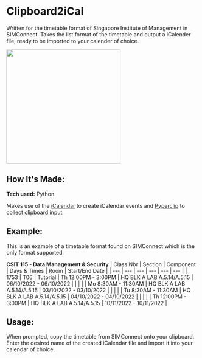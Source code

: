 # Clipboard2iCal
Written for the timetable format of Singapore Institute of Management in SIMConnect. Takes the list format of the timetable and
output a iCalender file, ready to be imported to your calender of choice.

<img src="https://onesim-prod.s3.ap-southeast-1.amazonaws.com/onesim/media/ge-sim-ge/simgelogo.png" width="300">

## How It's Made:

**Tech used:** Python

Makes use of the [iCalendar](https://pypi.org/project/icalendar/) to create iCalendar events and [Pyperclip](https://pypi.org/project/pyperclip/) to collect clipboard input.

## Example:
This is an example of a timetable format found on SIMConnect which is the only format supported.

**CSIT 115 - Data Management & Security**
| Class Nbr | Section | Component | Days & Times | Room | Start/End Date |
| --- | --- | --- | --- | --- | --- |
| 1753 | T06 | Tutorial  | Th 12:00PM - 3:00PM | HQ BLK A LAB A.5.14/A.5.15 | 06/10/2022 - 06/10/2022 |
|  |  |   | Mo 8:30AM - 11:30AM | HQ BLK A LAB A.5.14/A.5.15 | 03/10/2022 - 03/10/2022 |
|  |  |   | Tu 8:30AM - 11:30AM | HQ BLK A LAB A.5.14/A.5.15 | 04/10/2022 - 04/10/2022 |
|  |  |   | Th 12:00PM - 3:00PM | HQ BLK A LAB A.5.14/A.5.15 | 10/11/2022 - 10/11/2022 |

## Usage:
When prompted, copy the timetable from SIMConnect onto your clipboard. Enter the desired name of the created iCalendar file and import it into your calendar of choice. 
